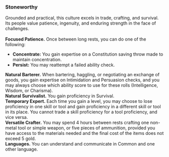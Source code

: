 ### Stoneworthy

Grounded and practical, this culture excels in trade, crafting, and survival.
Its people value patience, ingenuity, and enduring strength in the face of challenges.
\
\
**Focused Patience.**
Once between long rests, you can do one of the following:

- **Concentrate:**
  You gain expertise on a Constitution saving throw made to maintain concentration.
- **Persist:**
  You may reattempt a failed ability check.

**Natural Barterer.**
When bartering, haggling, or negotiating an exchange of goods, you gain expertise on Intimidation and Persuasion checks, and you may always choose which ability score to use for these rolls (Intelligence, Wisdom, or Charisma).
\
**Natural Survivalist.**
You gain proficiency in Survival.
\
**Temporary Expert.**
Each time you gain a level, you may choose to lose proficiency in one skill or tool and gain proficiency in a different skill or tool in its place.
You cannot trade a skill proficiency for a tool proficiency, and vice versa.
\
**Versatile Crafter.**
You may spend 4 hours between rests crafting one non-metal tool or simple weapon, or five pieces of ammunition, provided you have access to the materials needed and the final cost of the items does not exceed 5 gold.
\
**Languages.**
You can understand and communicate in Common and one other language.
